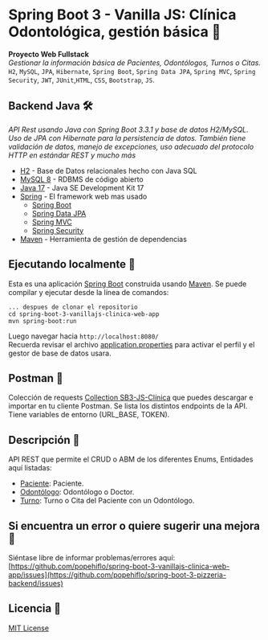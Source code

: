 # Spring Boot 3 - Vanilla JS: Clínica Odontológica, gestión básica 🏥
**Proyecto Web Fullstack**  
*Gestionar la información básica de Pacientes, Odontólogos, Turnos o Citas.*  
`H2`, `MySQL`, `JPA`, `Hibernate`, `Spring Boot`, `Spring Data JPA`, `Spring MVC`, `Spring Security`, 
`JWT`, `JUnit`,`HTML`, `CSS`, `Bootstrap`, `JS`.

## Backend Java 🛠️
*API Rest usando Java con Spring Boot 3.3.1 y base de datos H2/MySQL. Uso de JPA con Hibernate para la persistencia de datos. También tiene validación de datos, manejo de excepciones, uso adecuado del protocolo HTTP en estándar REST y mucho más*
* [H2](https://www.h2database.com/html/main.html) - Base de Datos relacionales hecho con Java SQL
* [MySQL 8](https://dev.mysql.com/downloads/mysql/) - RDBMS de código abierto
* [Java 17](https://www.oracle.com/java/technologies/downloads/#java17) - Java SE Development Kit 17
* [Spring](https://spring.io/) - El framework web mas usado
    * [Spring Boot]()
    * [Spring Data JPA]()
    * [Spring MVC]()
    * [Spring Security]()
* [Maven](https://maven.apache.org/) - Herramienta de gestión de dependencias

## Ejecutando localmente 🚀
Esta es una aplicación [Spring Boot](https://spring.io/guides/gs/spring-boot/) construida usando [Maven](https://maven.apache.org/). Se puede compilar y ejecutar desde la línea de comandos:
```
... despues de clonar el repositorio
cd spring-boot-3-vanillajs-clinica-web-app
mvn spring-boot:run
``` 
Luego navegar hacia `http://localhost:8080/`  
Recuerda revisar el archivo [application.properties](src/main/resources/application.properties) para activar el perfil y el gestor de base de datos usara.
## Postman 📎
Colección de requests [Collection SB3-JS-Clínica](https://www.getpostman.com/collections/1abd828e2e340b18f803) que puedes descargar e importar en tu cliente Postman.
Se lista los distintos endpoints de la API. Tiene variables de entorno (URL_BASE, TOKEN).
## Descripción 💬
API REST que permite el CRUD o ABM de los diferentes Enums, Entidades aquí listadas:
- [Paciente](src/main/java/io/github/popehiflo/clinica/entity/Paciente.java): Paciente.
- [Odontólogo](src/main/java/io/github/popehiflo\clinica/entity/Odontologo.java): Odontólogo o Doctor.
- [Turno](src/main/java/io/github/popehiflo/clinica/entity/Turno.java): Turno o Cita del Paciente con un Odontólogo.

## Si encuentra un error o quiere sugerir una mejora 📧
Siéntase libre de informar problemas/errores aquí:
[https://github.com/popehiflo/spring-boot-3-vanillajs-clinica-web-app/issues](https://github.com/popehiflo/spring-boot-3-pizzeria-backend/issues)
## Licencia 📄
[MIT License](LICENSE)

